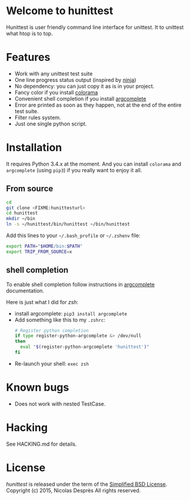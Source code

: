 # Welcome to hunittest

Hunittest is user friendly command line interface for unittest.
It to unittest what htop is to top.

# Features

* Work with any unittest test suite
* One line progress status output (inspired by
  [ninja](https://github.com/martine/ninja))
* No dependency: you can just copy it as is in your project.
* Fancy color if you install [colorama](https://pypi.python.org/pypi/colorama)
* Convenient shell completion if you install
  [argcomplete](https://pypi.python.org/pypi/argcomplete)
* Error are printed as soon as they happen, not at the end of the entire
  test suite.
* Filter rules system.
* Just one single python script.

# Installation

It requires Python 3.4.x at the moment. And you can install `colorama` and
`argcomplete` (using `pip3`) if you really want to enjoy it all.

## From source

```sh
cd
git clone <FIXME:hunittesturl>
cd hunittest
mkdir ~/bin
ln -s ~/hunittest/bin/hunittest ~/bin/hunittest
```

Add this lines to your `~/.bash_profile` or `~/.zshenv` file:

```sh
export PATH="$HOME/bin:$PATH"
export TRIP_FROM_SOURCE=x
```

## shell completion

To enable shell completion follow instructions in
[argcomplete](https://pypi.python.org/pypi/argcomplete) documentation.

Here is just what I did for *zsh*:
* install argcomplete: `pip3 install argcomplete`
* Add something like this to my `.zshrc`:
  ```sh
  # Register python completion
  if type register-python-argcomplete &> /dev/null
  then
    eval "$(register-python-argcomplete 'hunittest')"
  fi
  ```
* Re-launch your shell: `exec zsh`

# Known bugs

* Does not work with nested TestCase.

# Hacking

See HACKING.md for details.

# License

_hunittest_ is released under the term of the [Simplified BSD License](http://choosealicense.com/licenses/bsd-2-clause).
Copyright (c) 2015, Nicolas Desprès
All rights reserved.
